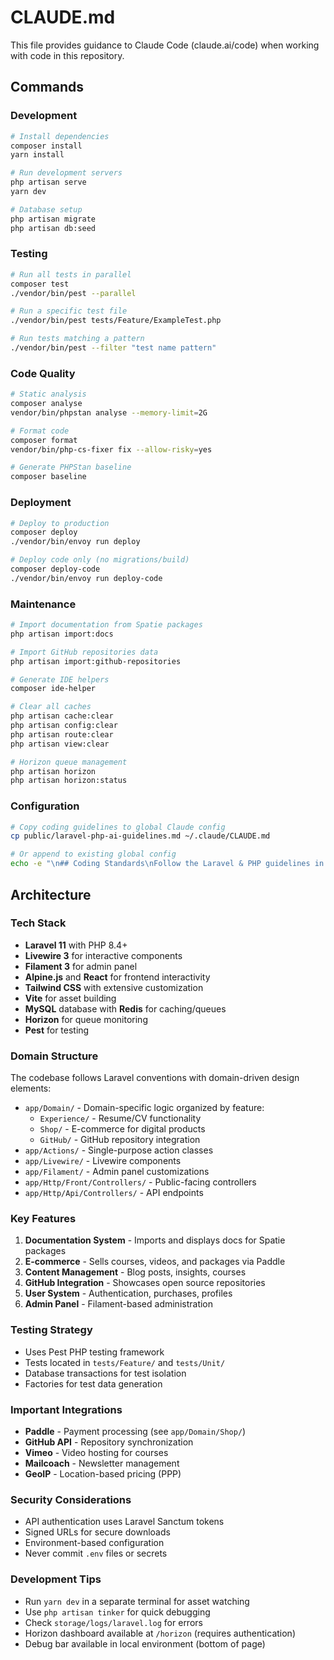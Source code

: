 # CLAUDE.md

This file provides guidance to Claude Code (claude.ai/code) when working with code in this repository.

## Commands

### Development
```bash
# Install dependencies
composer install
yarn install

# Run development servers
php artisan serve
yarn dev

# Database setup
php artisan migrate
php artisan db:seed
```

### Testing
```bash
# Run all tests in parallel
composer test
./vendor/bin/pest --parallel

# Run a specific test file
./vendor/bin/pest tests/Feature/ExampleTest.php

# Run tests matching a pattern
./vendor/bin/pest --filter "test name pattern"
```

### Code Quality
```bash
# Static analysis
composer analyse
vendor/bin/phpstan analyse --memory-limit=2G

# Format code
composer format
vendor/bin/php-cs-fixer fix --allow-risky=yes

# Generate PHPStan baseline
composer baseline
```

### Deployment
```bash
# Deploy to production
composer deploy
./vendor/bin/envoy run deploy

# Deploy code only (no migrations/build)
composer deploy-code
./vendor/bin/envoy run deploy-code
```

### Maintenance
```bash
# Import documentation from Spatie packages
php artisan import:docs

# Import GitHub repositories data
php artisan import:github-repositories

# Generate IDE helpers
composer ide-helper

# Clear all caches
php artisan cache:clear
php artisan config:clear
php artisan route:clear
php artisan view:clear

# Horizon queue management
php artisan horizon
php artisan horizon:status
```

### Configuration
```bash
# Copy coding guidelines to global Claude config
cp public/laravel-php-ai-guidelines.md ~/.claude/CLAUDE.md

# Or append to existing global config
echo -e "\n## Coding Standards\nFollow the Laravel & PHP guidelines in \`public/laravel-php-ai-guidelines.md\`." >> ~/.claude/CLAUDE.md
```

## Architecture

### Tech Stack
- **Laravel 11** with PHP 8.4+
- **Livewire 3** for interactive components
- **Filament 3** for admin panel
- **Alpine.js** and **React** for frontend interactivity
- **Tailwind CSS** with extensive customization
- **Vite** for asset building
- **MySQL** database with **Redis** for caching/queues
- **Horizon** for queue monitoring
- **Pest** for testing

### Domain Structure
The codebase follows Laravel conventions with domain-driven design elements:

- `app/Domain/` - Domain-specific logic organized by feature:
  - `Experience/` - Resume/CV functionality
  - `Shop/` - E-commerce for digital products
  - `GitHub/` - GitHub repository integration
- `app/Actions/` - Single-purpose action classes
- `app/Livewire/` - Livewire components
- `app/Filament/` - Admin panel customizations
- `app/Http/Front/Controllers/` - Public-facing controllers
- `app/Http/Api/Controllers/` - API endpoints

### Key Features
1. **Documentation System** - Imports and displays docs for Spatie packages
2. **E-commerce** - Sells courses, videos, and packages via Paddle
3. **Content Management** - Blog posts, insights, courses
4. **GitHub Integration** - Showcases open source repositories
5. **User System** - Authentication, purchases, profiles
6. **Admin Panel** - Filament-based administration

### Testing Strategy
- Uses Pest PHP testing framework
- Tests located in `tests/Feature/` and `tests/Unit/`
- Database transactions for test isolation
- Factories for test data generation

### Important Integrations
- **Paddle** - Payment processing (see `app/Domain/Shop/`)
- **GitHub API** - Repository synchronization
- **Vimeo** - Video hosting for courses
- **Mailcoach** - Newsletter management
- **GeoIP** - Location-based pricing (PPP)

### Security Considerations
- API authentication uses Laravel Sanctum tokens
- Signed URLs for secure downloads
- Environment-based configuration
- Never commit `.env` files or secrets

### Development Tips
- Run `yarn dev` in a separate terminal for asset watching
- Use `php artisan tinker` for quick debugging
- Check `storage/logs/laravel.log` for errors
- Horizon dashboard available at `/horizon` (requires authentication)
- Debug bar available in local environment (bottom of page)